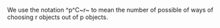 We use the notation ^p^C~r~ to mean the number of possible of ways of
choosing r objects out of p objects.

